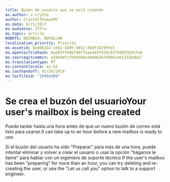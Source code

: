 ```yaml
---
title: Buzón de usuario que se está creando
ms.author: v-crytho
author: CrystalThomasMS
ms.date: 8/21/2017
ms.audience: ITPro
ms.topic: article
ROBOTS: NOINDEX, NOFOLLOW
localization_priority: Priority
ms.assetid: 6ad981b2-cb62-4495-b852-88df10299fe3
ms.openlocfilehash: 0ae63ff60bf48f7aae483f97dc91f5095f835fe8
ms.sourcegitcommit: e2864efcfb493b6e46b662b746661a61232bdba7
ms.translationtype: MT
ms.contentlocale: es-ES
ms.lasthandoff: 01/24/2019
ms.locfileid: "29491499"
---
```

# <a name="your-users-mailbox-is-being-created"></a><span data-ttu-id="3ffae-102">Se crea el buzón del usuario</span><span class="sxs-lookup"><span data-stu-id="3ffae-102">Your user's mailbox is being created</span></span>

<span data-ttu-id="3ffae-103">Puede tardar hasta una hora antes de que un nuevo buzón de correo está listo para usarse.</span><span class="sxs-lookup"><span data-stu-id="3ffae-103">It can take up to an hour before a new mailbox is ready to use.</span></span>
  
<span data-ttu-id="3ffae-104">Si el buzón del usuario ha sido "Preparar" para más de una hora, puede intentar eliminar y volver a crear el usuario o usar la opción "háganos le llame" para hablar con un ingeniero de soporte técnico.</span><span class="sxs-lookup"><span data-stu-id="3ffae-104">If the user's mailbox has been "preparing" for more than an hour, you can try deleting and re-creating the user, or use the "Let us call you" option to talk to a support engineer.</span></span>
  

